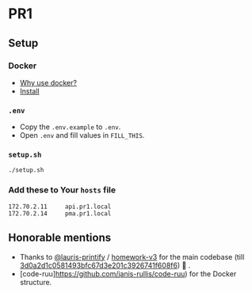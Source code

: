 # PR1

## Setup

### Docker

* [Why use docker?](Why-use-docker.md)
* [Install](https://github.com/janis-rullis/dev/blob/master/Docker/README.md#install)

### `.env`

- Copy the `.env.example` to `.env`.
- Open `.env` and fill values in `FILL_THIS`.

### `setup.sh`

```shell
./setup.sh
```

### Add these to Your `hosts` file

```
172.70.2.11     api.pr1.local
172.70.2.14     pma.pr1.local
```

## Honorable mentions

* Thanks to [@lauris-printify](https://github.com/lauris-printify) / [homework-v3](https://github.com/lauris-printify/homework-v3) for the main codebase (till [3d0a2d1c0581493bfc67d3e201c3926741f608f6](https://github.com/janis-rullis/pr1/commit/3d0a2d1c0581493bfc67d3e201c3926741f608f6)) :clap: .
* [code-ruu]https://github.com/janis-rullis/code-ruu) for the Docker structure.
